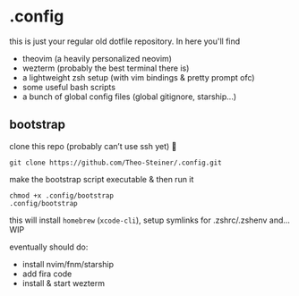 # .config

this is just your regular old dotfile repository. In here you'll find
- theovim (a heavily personalized neovim)
- wezterm (probably the best terminal there is)
- a lightweight zsh setup (with vim bindings & pretty prompt ofc)
- some useful bash scripts
- a bunch of global config files (global gitignore, starship...)

## bootstrap

clone this repo (probably can’t use ssh yet) 🤖
```
git clone https://github.com/Theo-Steiner/.config.git

```

make the bootstrap script executable & then run it

```
chmod +x .config/bootstrap
.config/bootstrap

```

this will install `homebrew` (`xcode-cli`), setup symlinks for .zshrc/.zshenv and... WIP

eventually should do:

- install nvim/fnm/starship
- add fira code
- install & start wezterm
